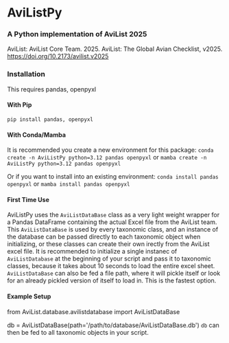 # AviListPy
### A Python implementation of AviList 2025
AviList:
AviList Core Team. 2025. AviList: The Global Avian Checklist, v2025. https://doi.org/10.2173/avilist.v2025

### Installation
This requires pandas, openpyxl

#### With Pip
`pip install pandas, openpyxl`

#### With Conda/Mamba
It is recommended you create a new environment for this package:
`conda create -n AviListPy python=3.12 pandas openpyxl` or
`mamba create -n AviListPy python=3.12 pandas openpyxl`

Or if you want to install into an existing environment:
`conda install pandas openpyxl` or 
`mamba install pandas openpyxl`

#### First Time Use
AviListPy uses the `AviListDataBase` class as a very light weight wrapper for a Pandas DataFrame containing the actual Excel file from the AviList team. This `AviListDataBase` is used by every taxonomic class, and an instance of the database can be passed directly to each taxonomic object when initializing, or these classes can create their own irectly from the AviList excel file. It is recommended to initialize a single instanec of `AviListDatabase` at the beginning of your script and pass it to taxonomic classes, because it takes about 10 seconds to load the entire excel sheet. `AviListDataBase` can also be fed a file path, where it will pickle itself or look for an already pickled version of itself to load in. This is the fastest option. 

#### Example Setup
<python>
  from AviList.database.avilistdatabase import AviListDataBase

  db = AviListDataBase(path='/path/to/database/AviListDataBase.db')
</python>
`db` can then be fed to all taxonomic objects in your script.

